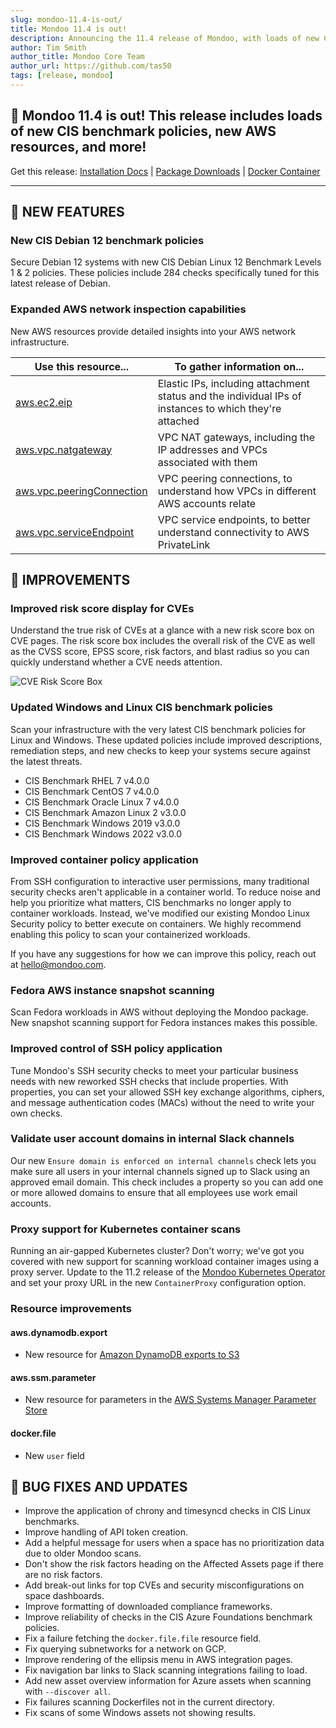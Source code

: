 ```yaml
---
slug: mondoo-11.4-is-out/
title: Mondoo 11.4 is out!
description: Announcing the 11.4 release of Mondoo, with loads of new CIS benchmark policies, new AWS resources, and more!
author: Tim Smith
author_title: Mondoo Core Team
author_url: https://github.com/tas50
tags: [release, mondoo]
---
```


## 🥳 Mondoo 11.4 is out! This release includes loads of new CIS benchmark policies, new AWS resources, and more!

Get this release: [Installation Docs](https://mondoo.com/docs/cnspec/) | [Package Downloads](https://releases.mondoo.com/cnspec/) | [Docker Container](https://hub.docker.com/r/mondoo/cnspec)

---

## 🎉 NEW FEATURES

### New CIS Debian 12 benchmark policies

Secure Debian 12 systems with new CIS Debian Linux 12 Benchmark Levels 1 & 2 policies. These policies include 284 checks specifically tuned for this latest release of Debian.

### Expanded AWS network inspection capabilities

New AWS resources provide detailed insights into your AWS network infrastructure.

| Use this resource...                                                                                   | To gather information on...                                                                            |
| ------------------------------------------------------------------------------------------------------ | ------------------------------------------------------------------------------------------------------ |
| [aws.ec2.eip](https://mondoo.com/docs/mql/resources/aws-pack/aws.ec2.eip/)                             | Elastic IPs, including attachment status and the individual IPs of instances to which they're attached |
| [aws.vpc.natgateway](https://mondoo.com/docs/mql/resources/aws-pack/aws.vpc.natgateway/)               | VPC NAT gateways, including the IP addresses and VPCs associated with them                             |
| [aws.vpc.peeringConnection](https://mondoo.com/docs/mql/resources/aws-pack/aws.vpc.peeringConnection/) | VPC peering connections, to understand how VPCs in different AWS accounts relate                       |
| [aws.vpc.serviceEndpoint](https://mondoo.com/docs/mql/resources/aws-pack/aws.vpc.serviceEndpoint/)     | VPC service endpoints, to better understand connectivity to AWS PrivateLink                            |

## 🧹 IMPROVEMENTS

### Improved risk score display for CVEs

Understand the true risk of CVEs at a glance with a new risk score box on CVE pages. The risk score box includes the overall risk of the CVE as well as the CVSS score, EPSS score, risk factors, and blast radius so you can quickly understand whether a CVE needs attention.

![CVE Risk Score Box](/img/releases/2024-05-14-mondoo-11.4-is-out/cve_score.png)

### Updated Windows and Linux CIS benchmark policies

Scan your infrastructure with the very latest CIS benchmark policies for Linux and Windows. These updated policies include improved descriptions, remediation steps, and new checks to keep your systems secure against the latest threats.

- CIS Benchmark RHEL 7 v4.0.0
- CIS Benchmark CentOS 7 v4.0.0
- CIS Benchmark Oracle Linux 7 v4.0.0
- CIS Benchmark Amazon Linux 2 v3.0.0
- CIS Benchmark Windows 2019 v3.0.0
- CIS Benchmark Windows 2022 v3.0.0

### Improved container policy application

From SSH configuration to interactive user permissions, many traditional security checks aren't applicable in a container world. To reduce noise and help you prioritize what matters, CIS benchmarks no longer apply to container workloads. Instead, we've modified our existing Mondoo Linux Security policy to better execute on containers. We highly recommend enabling this policy to scan your containerized workloads.

If you have any suggestions for how we can improve this policy, reach out at [hello@mondoo.com](mailto:hello@mondoo.com).

### Fedora AWS instance snapshot scanning

Scan Fedora workloads in AWS without deploying the Mondoo package. New snapshot scanning support for Fedora instances makes this possible.

### Improved control of SSH policy application

Tune Mondoo's SSH security checks to meet your particular business needs with new reworked SSH checks that include properties. With properties, you can set your allowed SSH key exchange algorithms, ciphers, and message authentication codes (MACs) without the need to write your own checks.

### Validate user account domains in internal Slack channels

Our new `Ensure domain is enforced on internal channels` check lets you make sure all users in your internal channels signed up to Slack using an approved email domain. This check includes a property so you can add one or more allowed domains to ensure that all employees use work email accounts.

### Proxy support for Kubernetes container scans

Running an air-gapped Kubernetes cluster? Don't worry; we've got you covered with new support for scanning workload container images using a proxy server. Update to the 11.2 release of the [Mondoo Kubernetes Operator](https://github.com/mondoohq/mondoo-operator) and set your proxy URL in the new `ContainerProxy` configuration option.

### Resource improvements

#### aws.dynamodb.export

- New resource for [Amazon DynamoDB exports to S3](https://docs.aws.amazon.com/amazondynamodb/latest/developerguide/S3DataExport.HowItWorks.html)

#### aws.ssm.parameter

- New resource for parameters in the [AWS Systems Manager Parameter Store](https://docs.aws.amazon.com/systems-manager/latest/userguide/systems-manager-parameter-store.html)

#### docker.file

- New `user` field

## 🐛 BUG FIXES AND UPDATES

- Improve the application of chrony and timesyncd checks in CIS Linux benchmarks.
- Improve handling of API token creation.
- Add a helpful message for users when a space has no prioritization data due to older Mondoo scans.
- Don't show the risk factors heading on the Affected Assets page if there are no risk factors.
- Add break-out links for top CVEs and security misconfigurations on space dashboards.
- Improve formatting of downloaded compliance frameworks.
- Improve reliability of checks in the CIS Azure Foundations benchmark policies.
- Fix a failure fetching the `docker.file.file` resource field.
- Fix querying subnetworks for a network on GCP.
- Improve rendering of the ellipsis menu in AWS integration pages.
- Fix navigation bar links to Slack scanning integrations failing to load.
- Add new asset overview information for Azure assets when scanning with `--discover all`.
- Fix failures scanning Dockerfiles not in the current directory.
- Fix scans of some Windows assets not showing results.
